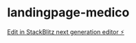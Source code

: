 # landingpage-medico

[Edit in StackBlitz next generation editor ⚡️](https://stackblitz.com/~/github.com/andervilo/landingpage-medico)